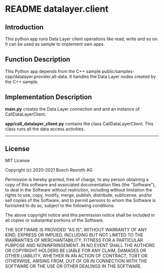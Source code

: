 # README datalayer.client

## Introduction

This python app runs Data Layer client operations like read, write and so on. It can be used as sample to implement own apps.

## Function Description

This Python app depends from the C++ sample public/samples-cpp/datalayer.provider.all-data. 
It handles the Data Layer nodes created by the C++ sample.

## Implementation Description 

__main.py__ creates the Data Layer connection and and an instance of CallDataLayerClient.

__app/call_datalayer_client.py__ contains the class CallDataLayerClient. This class runs all the data access activities.
___

## License

MIT License

Copyright (c) 2020-2021 Bosch Rexroth AG

Permission is hereby granted, free of charge, to any person obtaining a copy
of this software and associated documentation files (the "Software"), to deal
in the Software without restriction, including without limitation the rights
to use, copy, modify, merge, publish, distribute, sublicense, and/or sell
copies of the Software, and to permit persons to whom the Software is
furnished to do so, subject to the following conditions:

The above copyright notice and this permission notice shall be included in all
copies or substantial portions of the Software.

THE SOFTWARE IS PROVIDED "AS IS", WITHOUT WARRANTY OF ANY KIND, EXPRESS OR
IMPLIED, INCLUDING BUT NOT LIMITED TO THE WARRANTIES OF MERCHANTABILITY,
FITNESS FOR A PARTICULAR PURPOSE AND NONINFRINGEMENT. IN NO EVENT SHALL THE
AUTHORS OR COPYRIGHT HOLDERS BE LIABLE FOR ANY CLAIM, DAMAGES OR OTHER
LIABILITY, WHETHER IN AN ACTION OF CONTRACT, TORT OR OTHERWISE, ARISING FROM,
OUT OF OR IN CONNECTION WITH THE SOFTWARE OR THE USE OR OTHER DEALINGS IN THE
SOFTWARE.
